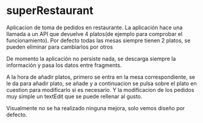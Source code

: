 # superRestaurant

Aplicacion de toma de pedidos en restaurante. 
La aplicación hace una llamada a un API que devuelve 4 platos(de ejemplo para comprobar el funcionamiento). Por defecto todas las mesas siempre tienen 2 platos, se pueden eliminar para cambiarlos por otros

De momento la aplicación no persiste nada, se descarga siempre la información y pasa los datos entre fragments.

A la hora de añadir platos, primero se entra en la mesa correspondiente, se le da para añadir plato, se añade y a continuacion se pulsa sobre el plato en cuestion para modificarlo si es necesario. Y la modificacion de los pedidos muy simple un textEdit que se puede rellenar al gusto.

Visualmente no se ha realizado ninguna mejora, solo vemos diseño por defecto.

